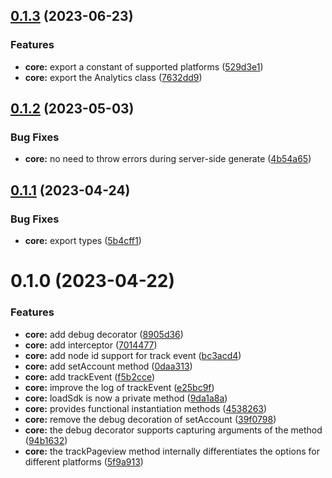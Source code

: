 ## [0.1.3](https://github.com/analyticsjs/web-analytics/compare/core@0.1.2...core@0.1.3) (2023-06-23)


### Features

* **core:** export a constant of supported platforms ([529d3e1](https://github.com/analyticsjs/web-analytics/commit/529d3e171f2a8597b5c68cd1017adfd8a3c3fee9))
* **core:** export the Analytics class ([7632dd9](https://github.com/analyticsjs/web-analytics/commit/7632dd92927e2051b6e8703efcb4d3a283b504be))



## [0.1.2](https://github.com/analyticsjs/web-analytics/compare/core@0.1.1...core@0.1.2) (2023-05-03)


### Bug Fixes

* **core:** no need to throw errors during server-side generate ([4b54a65](https://github.com/analyticsjs/web-analytics/commit/4b54a65bf1b1bcc4059f30e4d4b3b0386ae09127))



## [0.1.1](https://github.com/analyticsjs/web-analytics/compare/core@0.1.0...core@0.1.1) (2023-04-24)


### Bug Fixes

* **core:** export types ([5b4cff1](https://github.com/analyticsjs/web-analytics/commit/5b4cff1bbd461d5a5ad072feaa4509335e3d5f28))



# 0.1.0 (2023-04-22)

### Features

- **core:** add debug decorator ([8905d36](https://github.com/analyticsjs/web-analytics/commit/8905d367174b6e5131fbd1f5b056b9bf3c102109))
- **core:** add interceptor ([7014477](https://github.com/analyticsjs/web-analytics/commit/7014477ecaeea79b77096d3bb6b0d6b2713f6fc2))
- **core:** add node id support for track event ([bc3acd4](https://github.com/analyticsjs/web-analytics/commit/bc3acd41673eccd5afdfa00dbc6b9a2f83fe8b5e))
- **core:** add setAccount method ([0daa313](https://github.com/analyticsjs/web-analytics/commit/0daa31399e13d0997252d48e3ec76422f3167721))
- **core:** add trackEvent ([f5b2cce](https://github.com/analyticsjs/web-analytics/commit/f5b2ccea14bd0799133b54acb488f7966e5dbc43))
- **core:** improve the log of trackEvent ([e25bc9f](https://github.com/analyticsjs/web-analytics/commit/e25bc9f2a621ed8376d9c487c41833deb77e9726))
- **core:** loadSdk is now a private method ([9da1a8a](https://github.com/analyticsjs/web-analytics/commit/9da1a8ab83c7f4e567b80d5d98570114336a1e41))
- **core:** provides functional instantiation methods ([4538263](https://github.com/analyticsjs/web-analytics/commit/45382631fa340853ced4e71baee8a11dad8def2e))
- **core:** remove the debug decoration of setAccount ([39f0798](https://github.com/analyticsjs/web-analytics/commit/39f0798144283ebfa4f4a00fd2d7526d561895fb))
- **core:** the debug decorator supports capturing arguments of the method ([94b1632](https://github.com/analyticsjs/web-analytics/commit/94b16323972aaae509877c4d9296a7b750895058))
- **core:** the trackPageview method internally differentiates the options for different platforms ([5f9a913](https://github.com/analyticsjs/web-analytics/commit/5f9a913edd9ddfd6af13cbde56b58000b9478ef5))
